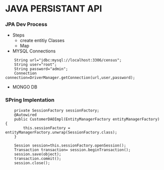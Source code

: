 # JAVA PERSISTANT API 
### JPA Dev Process
-   Steps
    - create entitiy Classes
    - Map
- MYSQL Connections
```
    String url="jdbc:mysql://localhost:3306/census";
    String user="root";
    String password="admin";
    Connection connection=DriverManager.getConnection(url,user,password);
```
- MONGO DB

### SPring Implentation
```
    private SessionFactory sessionFactory;
    @Autowired
    public CustomerDAOImpl(EntityManagerFactory entityManagerFactory) {
        this.sessionFactory = entityManagerFactory.unwrap(SessionFactory.class);
    }
    
    Session session=this.sessionFactory.openSession();
    Transaction transaction= session.beginTransaction();
    session.save(object);
    transaction.commit();
    session.close();

```

